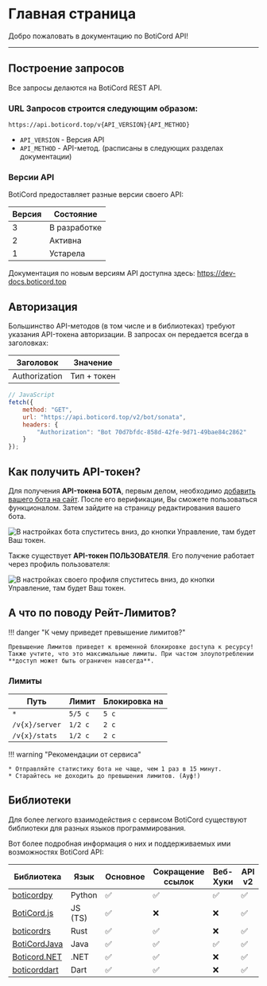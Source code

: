 # Главная страница
Добро пожаловать в документацию по BotiCord API!
____

## Построение запросов
Все запросы делаются на BotiCord REST API.

### URL Запросов строится следующим образом:

```
https://api.boticord.top/v{API_VERSION}{API_METHOD}
```

* `API_VERSION` - Версия API
* `API_METHOD` - API-метод. (расписаны в следующих разделах документации)

### Версии API
BotiCord предоставляет разные версии своего API:

| Версия | Состояние | 
|--------|-----------|
| 3 | В разработке   |
| 2 | Активна        |
| 1 | Устарела       |

Документация по новым версиям API доступна здесь:
https://dev-docs.boticord.top

## Авторизация
Большинство API-методов (в том числе и в библиотеках) требуют указания API-токена авторизации.
В запросах он передается всегда в заголовках:

|     Заголовок      |      Значение     |
| ------------------ | ----------------- |
|   Authorization    |    Тип + токен    |

```js
// JavaScript
fetch({
    method: "GET",
    url: "https://api.boticord.top/v2/bot/sonata",
    headers: {
        "Authorization": "Bot 70d7bfdc-858d-42fe-9d71-49bae84c2862"
    }
});
```

## Как получить API-токен?
Для получения **API-токена БОТА**, первым делом, необходимо [добавить вашего бота на сайт](https://boticord.top/add). После его верификации, Вы сможете пользоваться функционалом. Затем зайдите на страницу редактирования вашего бота.

![В настройках бота спуститесь вниз, до кнопки `Управление`, там будет Ваш токен.](https://media.discordapp.net/attachments/725033484804030484/967021629806874644/IMG_8801.png?width=1422&height=780)

Также существует **API-токен ПОЛЬЗОВАТЕЛЯ**. Его получение работает через профиль пользователя:

![В настройках своего профиля спуститесь вниз, до кнопки `Управление`, там будет Ваш токен.](https://media.discordapp.net/attachments/725033484804030484/966989159719927839/spaces2F-MTA7c_niON-8K1DJnTo2Fuploads2FQhEpYxcouKRZiQHpgWyh2Fimage.png)

## А что по поводу Рейт-Лимитов?

!!! danger "К чему приведет превышение лимитов?"

    Превышение Лимитов приведет к временной блокировке доступа к ресурсу! Также учтите, что это максимальные лимиты. При частом злоупотреблении **доступ может быть ограничен навсегда**.

### Лимиты

| Путь         | Лимит   | Блокировка на |
|--------------|---------|---------------|
| `*`          | `5/5 с` | `5 с`         |
| `/v{x}/server` | `1/2 с` | `2 с`         |
| `/v{x}/stats`  | `1/2 с` | `2 с`         |

!!! warning "Рекомендации от сервиса"

    * Отправляйте статистику бота не чаще, чем 1 раз в 15 минут.
    * Старайтесь не доходить до превышения лимитов. (Ауф!)

## Библиотеки
Для более легкого взаимодействия с сервисом BotiCord существуют библиотеки для разных языков программирования.

Вот более подробная информация о них и поддерживаемых ими возможностях BotiCord API:

| Библиотека                               | Язык    | Основное | Сокращение ссылок | Веб-Хуки | API v2 | 
|------------------------------------------|---------|----------|-------------------|----------|--------|
| [boticordpy](/libraries/boticordpy/)     | Python  | ✅       | ✅               | ✅       | ✅
| [BotiCord.js](/libraries/boticordjs/)    | JS (TS) | ✅       | ❌               | ❌       | ✅ |
| [boticordrs](/libraries/boticordrs/)     | Rust    | ✅       | ✅               | ❌       | ✅ |
| [BotiCordJava](/libraries/boticordjava/) | Java    | ✅       | ✅               | ✅       | ✅ |
| [Boticord.NET](/libraries/boticordnet/)  | .NET    | ✅       | ✅               | ❌       | ✅ |
| [boticorddart](/libraries/boticorddart/) | Dart    | ✅       | ✅               | ❌       | ✅ |
